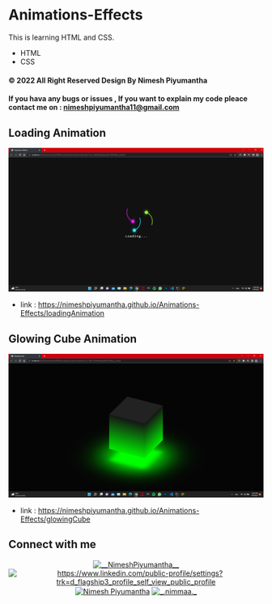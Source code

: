 # Animations-Effects

This is learning HTML and CSS.
* HTML
* CSS

#### © 2022  All Right Reserved Design By Nimesh Piyumantha
#### If you hava any bugs or issues , If you want to explain my code pleace contact me on : nimeshpiyumantha11@gmail.com

## Loading Animation
![alt text](https://github.com/NimeshPiyumantha/Animations-Effects/blob/main/assests/loadingAnimation.png)
* link : https://nimeshpiyumantha.github.io/Animations-Effects/loadingAnimation

## Glowing Cube Animation
![alt text](https://github.com/NimeshPiyumantha/Animations-Effects/blob/main/assests/Screenshot%20(101).png)
* link : https://nimeshpiyumantha.github.io/Animations-Effects/glowingCube


##  Connect with me
<p align="center">
<a href="https://twitter.com/NPiyumantha60"><img align="center" src="https://raw.githubusercontent.com/rahuldkjain/github-profile-readme-generator/master/src/images/icons/Social/twitter.svg" alt="__NimeshPiyumantha__" height="30" width="40" /></a>
<a href="https://www.linkedin.com/in/nimesh-piyumantha-33736a222" target="blank"><img align="center" src="https://raw.githubusercontent.com/rahuldkjain/github-profile-readme-generator/master/src/images/icons/Social/linked-in-alt.svg" alt="https://www.linkedin.com/public-profile/settings?trk=d_flagship3_profile_self_view_public_profile" height="30" width="40" /></a>
<a href="https://www.facebook.com/profile.php?id=100025931563090" target="blank"><img align="center" src="https://raw.githubusercontent.com/rahuldkjain/github-profile-readme-generator/master/src/images/icons/Social/facebook.svg" alt="Nimesh Piyumantha" height="30" width="40" /></a>
<a href="https://www.instagram.com/_.nimmaa._/" target="blank"><img align="center" src="https://raw.githubusercontent.com/rahuldkjain/github-profile-readme-generator/master/src/images/icons/Social/instagram.svg" alt="_.nimmaa._" height="30" width="40" /></a>
</a>
</p>
